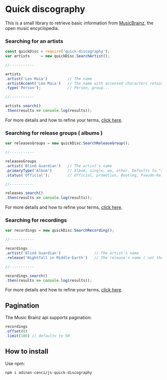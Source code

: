 # Quick discography

This is a small library to retrieve basic information from [MusicBrainz](https://musicbrainz.org/), the open music encyclopedia.

### Searching for an artists

```js
const quickDisc = require('quick-discography');
var artists     = new quickDisc.SearchArtist();

//-----------

artists
.artist('Leo Maia')         // The name
.artistAccent('Léo Maia')   // The name with accented characters retained
.type('Person');            // Person, group...

//-----------

artists.search()
.then(results => console.log(results));
```

For more details and how to refine your terms, [click here](docs/artists-in-depth.md).



### Searching for release groups ( albums )

```js
var releasesGroups = new quickDisc.SearchReleaseGroup();

//-----------

releasesGroups
.artist('Blind Guardian')   // The artist's name
.primaryType('Album')       // Album, single, ep, other. Defaults to "album"
.status('Official');        // Official, promotion, Bootleg, Pseudo-Release.

//-----------

releases.search()
.then(results => console.log(results));
```

For more details and how to refine your terms, [click here](docs/release-groups-in-depth.md).



### Searching for recordings

```js
var recordings = new quickDisc.SearchRecording();

//-----------

recordings
.artist('Blind Guardian')               // The artist's name
.release('Nightfall in Middle-Earth')   // The release's name ( not the release group )

//-----------

recordings.search()
.then(results => console.log(results));
```

For more details and how to refine your terms, [click here](docs/recordings-in-depth.md).



## Pagination

The Music Brainz api supports pagination:

```js
recordings
.offset(0)
.limit(100) // defaults to 50
```



## How to install

Use npm:

```cdm
npm i adinan-cenci/js-quick-discography
```
